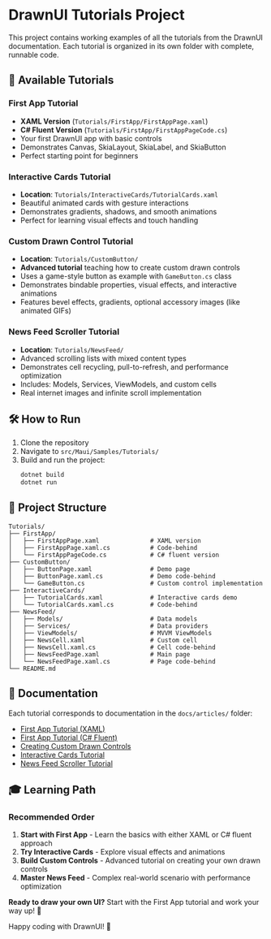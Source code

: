 # DrawnUI Tutorials Project

This project contains working examples of all the tutorials from the DrawnUI documentation. Each tutorial is organized in its own folder with complete, runnable code.

## 🚀 Available Tutorials

### **First App Tutorial**
- **XAML Version** (`Tutorials/FirstApp/FirstAppPage.xaml`)
- **C# Fluent Version** (`Tutorials/FirstApp/FirstAppPageCode.cs`)
- Your first DrawnUI app with basic controls
- Demonstrates Canvas, SkiaLayout, SkiaLabel, and SkiaButton
- Perfect starting point for beginners

### **Interactive Cards Tutorial**
- **Location**: `Tutorials/InteractiveCards/TutorialCards.xaml`
- Beautiful animated cards with gesture interactions
- Demonstrates gradients, shadows, and smooth animations
- Perfect for learning visual effects and touch handling

### **Custom Drawn Control Tutorial**
- **Location**: `Tutorials/CustomButton/`
- **Advanced tutorial** teaching how to create custom drawn controls
- Uses a game-style button as example with `GameButton.cs` class
- Demonstrates bindable properties, visual effects, and interactive animations
- Features bevel effects, gradients, optional accessory images (like animated GIFs)

### **News Feed Scroller Tutorial**
- **Location**: `Tutorials/NewsFeed/`
- Advanced scrolling lists with mixed content types
- Demonstrates cell recycling, pull-to-refresh, and performance optimization
- Includes: Models, Services, ViewModels, and custom cells
- Real internet images and infinite scroll implementation

## 🛠️ How to Run

1. Clone the repository
2. Navigate to `src/Maui/Samples/Tutorials/`
3. Build and run the project:
   ```bash
   dotnet build
   dotnet run
   ```

## 📁 Project Structure

```
Tutorials/
├── FirstApp/
│   ├── FirstAppPage.xaml              # XAML version
│   ├── FirstAppPage.xaml.cs           # Code-behind
│   └── FirstAppPageCode.cs            # C# fluent version
├── CustomButton/
│   ├── ButtonPage.xaml                # Demo page
│   ├── ButtonPage.xaml.cs             # Demo code-behind
│   └── GameButton.cs                  # Custom control implementation
├── InteractiveCards/
│   ├── TutorialCards.xaml             # Interactive cards demo
│   └── TutorialCards.xaml.cs          # Code-behind
├── NewsFeed/
│   ├── Models/                        # Data models
│   ├── Services/                      # Data providers
│   ├── ViewModels/                    # MVVM ViewModels
│   ├── NewsCell.xaml                  # Custom cell
│   ├── NewsCell.xaml.cs               # Cell code-behind
│   ├── NewsFeedPage.xaml              # Main page
│   └── NewsFeedPage.xaml.cs           # Page code-behind
└── README.md
```

## 📖 Documentation

Each tutorial corresponds to documentation in the `docs/articles/` folder:
- [First App Tutorial (XAML)](https://github.com/taublast/DrawnUi.Maui/blob/main/docs/articles/first-app.md)
- [First App Tutorial (C# Fluent)](https://github.com/taublast/DrawnUi.Maui/blob/main/docs/articles/first-app-code.md)
- [Creating Custom Drawn Controls](https://github.com/taublast/DrawnUi.Maui/blob/main/docs/articles/interactive-button.md)
- [Interactive Cards Tutorial](https://github.com/taublast/DrawnUi.Maui/blob/main/docs/articles/interactive-cards.md)
- [News Feed Scroller Tutorial](https://github.com/taublast/DrawnUi.Maui/blob/main/docs/articles/news-feed-tutorial.md)

## 🎓 Learning Path

### **Recommended Order**
1. **Start with First App** - Learn the basics with either XAML or C# fluent approach
2. **Try Interactive Cards** - Explore visual effects and animations
3. **Build Custom Controls** - Advanced tutorial on creating your own drawn controls
4. **Master News Feed** - Complex real-world scenario with performance optimization

**Ready to draw your own UI?** Start with the First App tutorial and work your way up! 🎨

Happy coding with DrawnUI! 🎉